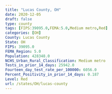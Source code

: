 ```yaml
---
title: "Lucas County, OH"
date: 2020-12-05
draft: false
type: county
tags: [FIPS:39095.0,FEMA:5.0,Medium metro,Red]
categories: [OH]
County: Lucas County
State: OH
FIPS: 39095.0
FEMA_Region: 5.0
Population: 428348.0
NCHS_Urban_Rural_Classification: Medium metro
Tests_in_prior_14_days: 25942.0
Fourteen_day_test_rate_per_100000: 6056.0
Percent_Positivity_in_prior_14_days: 0.187
Level: Red
url: /states/OH/lucas-county
---
```



